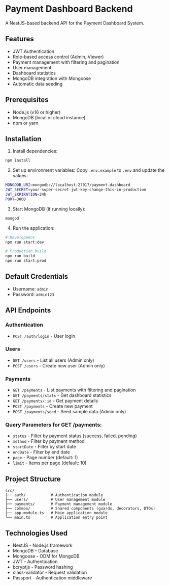 # Payment Dashboard Backend

A NestJS-based backend API for the Payment Dashboard System.

## Features

- JWT Authentication
- Role-based access control (Admin, Viewer)
- Payment management with filtering and pagination
- User management
- Dashboard statistics
- MongoDB integration with Mongoose
- Automatic data seeding

## Prerequisites

- Node.js (v16 or higher)
- MongoDB (local or cloud instance)
- npm or yarn

## Installation

1. Install dependencies:
```bash
npm install
```

2. Set up environment variables:
Copy `.env.example` to `.env` and update the values:
```bash
MONGODB_URI=mongodb://localhost:27017/payment-dashboard
JWT_SECRET=your-super-secret-jwt-key-change-this-in-production
JWT_EXPIRATION=24h
PORT=3000
```

3. Start MongoDB (if running locally):
```bash
mongod
```

4. Run the application:
```bash
# Development
npm run start:dev

# Production build
npm run build
npm run start:prod
```

## Default Credentials

- Username: `admin`
- Password: `admin123`

## API Endpoints

### Authentication
- `POST /auth/login` - User login

### Users
- `GET /users` - List all users (Admin only)
- `POST /users` - Create new user (Admin only)

### Payments
- `GET /payments` - List payments with filtering and pagination
- `GET /payments/stats` - Get dashboard statistics
- `GET /payments/:id` - Get payment details
- `POST /payments` - Create new payment
- `POST /payments/seed` - Seed sample data (Admin only)

### Query Parameters for GET /payments:
- `status` - Filter by payment status (success, failed, pending)
- `method` - Filter by payment method
- `startDate` - Filter by start date
- `endDate` - Filter by end date
- `page` - Page number (default: 1)
- `limit` - Items per page (default: 10)

## Project Structure

```
src/
├── auth/           # Authentication module
├── users/          # User management module
├── payments/       # Payment management module
├── common/         # Shared components (guards, decorators, DTOs)
├── app.module.ts   # Main application module
└── main.ts         # Application entry point
```

## Technologies Used

- NestJS - Node.js framework
- MongoDB - Database
- Mongoose - ODM for MongoDB
- JWT - Authentication
- bcryptjs - Password hashing
- class-validator - Request validation
- Passport - Authentication middleware
